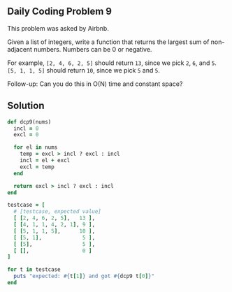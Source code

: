 ## Daily Coding Problem 9
This problem was asked by Airbnb.

Given a list of integers, write a function that returns the largest sum of non-adjacent numbers. Numbers can be 0 or negative.

For example, `[2, 4, 6, 2, 5]` should return `13`, since we pick `2`, `6`, and `5`. `[5, 1, 1, 5]` should return `10`, since we pick `5` and `5`.

Follow-up: Can you do this in O(N) time and constant space?

## Solution
```rb
def dcp9(nums)
  incl = 0
  excl = 0

  for el in nums
    temp = excl > incl ? excl : incl
    incl = el + excl
    excl = temp
  end

  return excl > incl ? excl : incl
end

testcase = [
  # [testcase, expected value]
  [ [2, 4, 6, 2, 5],   13 ],
  [ [4, 1, 1, 4, 2, 1], 9 ], 
  [ [5, 1, 1, 5],      10 ],
  [ [5, 1],             5 ],
  [ [5],                5 ],
  [ [],                 0 ]
]

for t in testcase
  puts "expected: #{t[1]} and got #{dcp9 t[0]}"
end
```